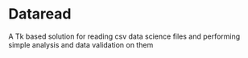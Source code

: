 # Dataread
A Tk based solution for reading csv data science files and performing simple analysis and data validation on them

